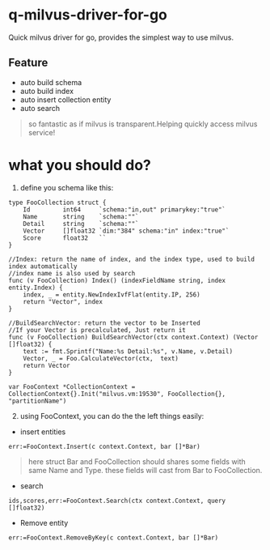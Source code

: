 # q-milvus-driver-for-go
Quick milvus driver for go, provides the simplest way to use milvus.
## Feature
* auto build schema
* auto build index
* auto insert collection entity
* auto search 

> so fantastic as if milvus is transparent.Helping quickly access milvus service!

# what you should do?
1. define you schema like this:
```
type FooCollection struct {
	Id         int64     `schema:"in,out" primarykey:"true"`
	Name       string    `schema:""`
	Detail     string    `schema:""`
	Vector     []float32 `dim:"384" schema:"in" index:"true"`
	Score      float32   ``
}

//Index: return the name of index, and the index type, used to build index automatically
//index name is also used by search
func (v FooCollection) Index() (indexFieldName string, index entity.Index) {
	index, _ = entity.NewIndexIvfFlat(entity.IP, 256)
	return "Vector", index
}

//BuildSearchVector: return the vector to be Inserted
//If your Vector is precalculated, Just return it
func (v FooCollection) BuildSearchVector(ctx context.Context) (Vector []float32) {
	text := fmt.Sprintf("Name:%s Detail:%s", v.Name, v.Detail)
	Vector, _ = Foo.CalculateVector(ctx,  text)
	return Vector
}

var FooContext *CollectionContext = CollectionContext{}.Init("milvus.vm:19530", FooCollection{}, "partitionName")
```
2. using FooContext, you can do the the left things easily:

* insert entities
```
err:=FooContext.Insert(c context.Context, bar []*Bar)
```
> here struct Bar and FooCollection should  shares some fields with same Name and Type. these fields will cast from Bar to FooCollection. 

* search
```
ids,scores,err:=FooContext.Search(ctx context.Context, query []float32)
```
* Remove entity
```
err:=FooContext.RemoveByKey(c context.Context, bar []*Bar)
```